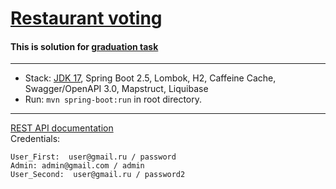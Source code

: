 
[Restaurant voting](https://github.com/Timofei725/restaurant-voting.git)
===============================

#### This is solution for [graduation task](https://github.com/JavaWebinar/topjava/blob/doc/doc/graduation.md)


-------------------------------------------------------------
- Stack: [JDK 17](http://jdk.java.net/17/), Spring Boot 2.5, Lombok, H2, Caffeine Cache, Swagger/OpenAPI 3.0, Mapstruct, Liquibase
- Run: `mvn spring-boot:run` in root directory.
-----------------------------------------------------
[REST API documentation](http://localhost:8080/swagger-ui/index.html?configUrl=/v3/api-docs/swagger-config)  
Credentials:
```
User_First:  user@gmail.ru / password
Admin: admin@gmail.com / admin
User_Second:  user@gmail.ru / password2

```

